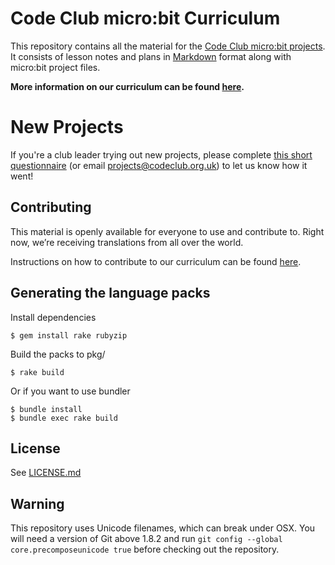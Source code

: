 # Code Club micro:bit Curriculum

This repository contains all the material for the [Code Club micro:bit projects](https://codeclubprojects.org/en-GB/microbit/).
It consists of lesson notes and plans in [Markdown][markdown] format along with
micro:bit project files.

__More information on our curriculum can be found [here](https://github.com/CodeClub/curriculum_documentation/blob/master/README.md).__

# New Projects

If you're a club leader trying out new projects, please complete <a href="https://docs.google.com/forms/d/1eMCfpYe3v7eYu5M8rSqLKlmq7cczLCLHx66csgyUyVU/viewform?usp=send_form" target="_blank">this short questionnaire</a> (or email projects@codeclub.org.uk) to let us know how it went!

## Contributing

This material is openly available for everyone to use and contribute to. Right now, we’re receiving translations from all over the world.

Instructions on how to contribute to our curriculum can be found [here](https://github.com/CodeClub/curriculum_documentation/blob/master/contributing.md).

## Generating the language packs

Install dependencies

```shell
$ gem install rake rubyzip
```

Build the packs to pkg/

```shell
$ rake build
```

Or if you want to use bundler

```shell
$ bundle install
$ bundle exec rake build
```

## License

See [LICENSE.md](LICENSE.md)

## Warning

This repository uses Unicode filenames, which can break under OSX. You will need a version of Git above 1.8.2 and run `git config --global core.precomposeunicode true` before checking out the repository.

[markdown]: http://daringfireball.net/projects/markdown/


